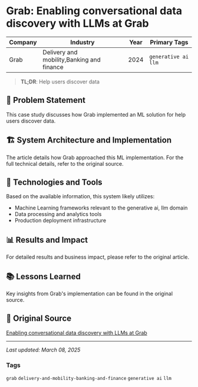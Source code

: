# Grab: Enabling conversational data discovery with LLMs at Grab

| Company | Industry | Year | Primary Tags | 
|---------|----------|------|--------------|
| Grab | Delivery and mobility,Banking and finance | 2024 | `generative ai` `llm` |

> **TL;DR**: Help users discover data

## 📝 Problem Statement

This case study discusses how Grab implemented an ML solution for help users discover data.

## 🏗️ System Architecture and Implementation

The article details how Grab approached this ML implementation. For the full technical details, refer to the original source.

## 🔧 Technologies and Tools

Based on the available information, this system likely utilizes:

- Machine Learning frameworks relevant to the generative ai, llm domain
- Data processing and analytics tools
- Production deployment infrastructure

## 📊 Results and Impact

For detailed results and business impact, please refer to the original article.

## 📚 Lessons Learned

Key insights from Grab's implementation can be found in the original source.

## 🔗 Original Source

[Enabling conversational data discovery with LLMs at Grab](https://engineering.grab.com/hubble-data-discovery)

---

*Last updated: March 08, 2025*

### Tags

`grab` `delivery-and-mobility-banking-and-finance` `generative ai` `llm`
